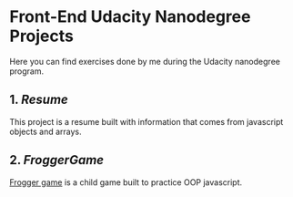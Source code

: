 # Front-End Udacity Nanodegree Projects
Here you can find exercises done by me during the Udacity nanodegree program.
## 1. *Resume*
This project is a resume built with information that comes from javascript objects and arrays.

## 2. *FroggerGame*
[Frogger game](https://rawgit.com/FDMOliveira/Front-end-nanodegree-exercises/master/FroggerGame/index.html) is a child game built to practice OOP javascript.